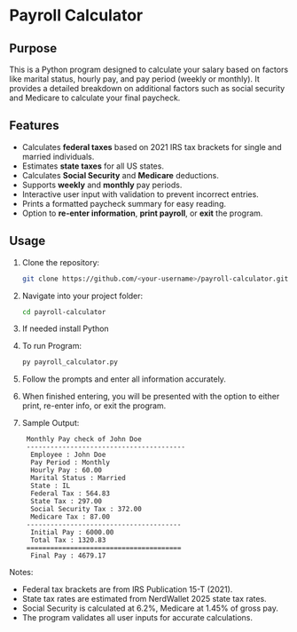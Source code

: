 # Payroll Calculator

## Purpose
This is a Python program designed to calculate your salary based on factors like
marital status, hourly pay, and pay period (weekly or monthly). It provides a detailed breakdown on
additional factors such as social security and Medicare to calculate your final paycheck.

## Features
- Calculates **federal taxes** based on 2021 IRS tax brackets for single and married individuals.
- Estimates **state taxes** for all US states.
- Calculates **Social Security** and **Medicare** deductions.
- Supports **weekly** and **monthly** pay periods.
- Interactive user input with validation to prevent incorrect entries.
- Prints a formatted paycheck summary for easy reading.
- Option to **re-enter information**, **print payroll**, or **exit** the program.

## Usage
1. Clone the repository:
   ```bash
   git clone https://github.com/<your-username>/payroll-calculator.git
2. Navigate into your project folder:
   ```bash
   cd payroll-calculator
3. If needed install Python
4. To run Program:
   ```bash
   py payroll_calculator.py
5. Follow the prompts and enter all information accurately.
6. When finished entering, you will be presented with the option to either print,
   re-enter info, or exit the program.
7. Sample Output:
   
        Monthly Pay check of John Doe
        ----------------------------------------
         Employee : John Doe
         Pay Period : Monthly
         Hourly Pay : 60.00
         Marital Status : Married
         State : IL
         Federal Tax : 564.83
         State Tax : 297.00
         Social Security Tax : 372.00
         Medicare Tax : 87.00
        ---------------------------------------
         Initial Pay : 6000.00
         Total Tax : 1320.83
        =======================================
         Final Pay : 4679.17

Notes:
- Federal tax brackets are from IRS Publication 15-T (2021).
- State tax rates are estimated from NerdWallet 2025 state tax rates.
- Social Security is calculated at 6.2%, Medicare at 1.45% of gross pay.
- The program validates all user inputs for accurate calculations.


